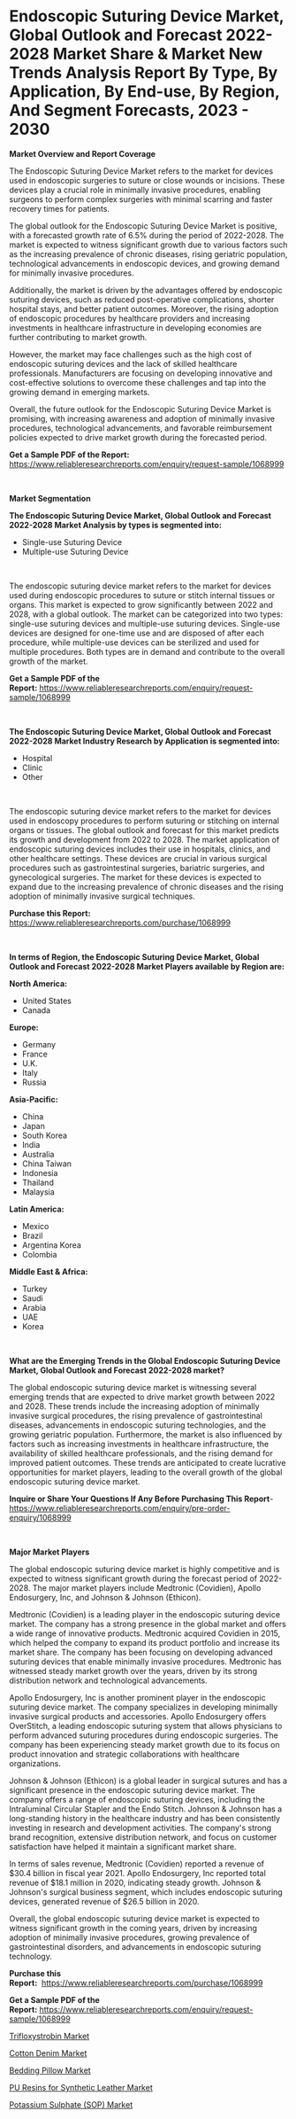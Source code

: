 <p><h1>Endoscopic Suturing Device Market, Global Outlook and Forecast 2022-2028 Market Share & Market New Trends Analysis Report By Type, By Application, By End-use, By Region, And Segment Forecasts, 2023 - 2030</h1></p><p><strong>Market Overview and Report Coverage</strong></p>
<p><p>The Endoscopic Suturing Device Market refers to the market for devices used in endoscopic surgeries to suture or close wounds or incisions. These devices play a crucial role in minimally invasive procedures, enabling surgeons to perform complex surgeries with minimal scarring and faster recovery times for patients.</p><p>The global outlook for the Endoscopic Suturing Device Market is positive, with a forecasted growth rate of 6.5% during the period of 2022-2028. The market is expected to witness significant growth due to various factors such as the increasing prevalence of chronic diseases, rising geriatric population, technological advancements in endoscopic devices, and growing demand for minimally invasive procedures.</p><p>Additionally, the market is driven by the advantages offered by endoscopic suturing devices, such as reduced post-operative complications, shorter hospital stays, and better patient outcomes. Moreover, the rising adoption of endoscopic procedures by healthcare providers and increasing investments in healthcare infrastructure in developing economies are further contributing to market growth.</p><p>However, the market may face challenges such as the high cost of endoscopic suturing devices and the lack of skilled healthcare professionals. Manufacturers are focusing on developing innovative and cost-effective solutions to overcome these challenges and tap into the growing demand in emerging markets.</p><p>Overall, the future outlook for the Endoscopic Suturing Device Market is promising, with increasing awareness and adoption of minimally invasive procedures, technological advancements, and favorable reimbursement policies expected to drive market growth during the forecasted period.</p></p>
<p><strong>Get a Sample PDF of the Report:</strong> <a href="https://www.reliableresearchreports.com/enquiry/request-sample/1068999">https://www.reliableresearchreports.com/enquiry/request-sample/1068999</a></p>
<p>&nbsp;</p>
<p><strong>Market Segmentation</strong></p>
<p><strong>The Endoscopic Suturing Device Market, Global Outlook and Forecast 2022-2028 Market Analysis by types is segmented into:</strong></p>
<p><ul><li>Single-use Suturing Device</li><li>Multiple-use Suturing Device</li></ul></p>
<p>&nbsp;</p>
<p><p>The endoscopic suturing device market refers to the market for devices used during endoscopic procedures to suture or stitch internal tissues or organs. This market is expected to grow significantly between 2022 and 2028, with a global outlook. The market can be categorized into two types: single-use suturing devices and multiple-use suturing devices. Single-use devices are designed for one-time use and are disposed of after each procedure, while multiple-use devices can be sterilized and used for multiple procedures. Both types are in demand and contribute to the overall growth of the market.</p></p>
<p><strong>Get a Sample PDF of the Report:</strong>&nbsp;<a href="https://www.reliableresearchreports.com/enquiry/request-sample/1068999">https://www.reliableresearchreports.com/enquiry/request-sample/1068999</a></p>
<p>&nbsp;</p>
<p><strong>The Endoscopic Suturing Device Market, Global Outlook and Forecast 2022-2028 Market Industry Research by Application is segmented into:</strong></p>
<p><ul><li>Hospital</li><li>Clinic</li><li>Other</li></ul></p>
<p>&nbsp;</p>
<p><p>The endoscopic suturing device market refers to the market for devices used in endoscopy procedures to perform suturing or stitching on internal organs or tissues. The global outlook and forecast for this market predicts its growth and development from 2022 to 2028. The market application of endoscopic suturing devices includes their use in hospitals, clinics, and other healthcare settings. These devices are crucial in various surgical procedures such as gastrointestinal surgeries, bariatric surgeries, and gynecological surgeries. The market for these devices is expected to expand due to the increasing prevalence of chronic diseases and the rising adoption of minimally invasive surgical techniques.</p></p>
<p><strong>Purchase this Report:</strong>&nbsp; <a href="https://www.reliableresearchreports.com/purchase/1068999">https://www.reliableresearchreports.com/purchase/1068999</a></p>
<p>&nbsp;</p>
<p><strong>In terms of Region, the Endoscopic Suturing Device Market, Global Outlook and Forecast 2022-2028 Market Players available by Region are:</strong></p>
<p>
    <p> <strong> North America: </strong>
        <ul>
            <li>United States</li>
            <li>Canada</li>
        </ul>
        </p> 
    <p> <strong> Europe: </strong>
        <ul>
            <li>Germany</li>
            <li>France</li>
            <li>U.K.</li>
            <li>Italy</li>
            <li>Russia</li>
        </ul>
        </p> 
    <p> <strong> Asia-Pacific: </strong>
        <ul>
            <li>China</li>
            <li>Japan</li>
            <li>South Korea</li>
            <li>India</li>
            <li>Australia</li>
            <li>China Taiwan</li>
            <li>Indonesia</li>
            <li>Thailand</li>
            <li>Malaysia</li>
        </ul>
        </p> 
    <p> <strong> Latin America: </strong>
        <ul>
            <li>Mexico</li>
            <li>Brazil</li>
            <li>Argentina Korea</li>
            <li>Colombia</li>
        </ul>
        </p> 
    <p> <strong> Middle East & Africa: </strong>
        <ul>
            <li>Turkey</li>
            <li>Saudi</li>
            <li>Arabia</li>
            <li>UAE</li>
            <li>Korea</li>
        </ul>
    </p>
    </p>
<p>&nbsp;</p>
<p><strong>What are the Emerging Trends in the Global Endoscopic Suturing Device Market, Global Outlook and Forecast 2022-2028 market?</strong></p>
<p><p>The global endoscopic suturing device market is witnessing several emerging trends that are expected to drive market growth between 2022 and 2028. These trends include the increasing adoption of minimally invasive surgical procedures, the rising prevalence of gastrointestinal diseases, advancements in endoscopic suturing technologies, and the growing geriatric population. Furthermore, the market is also influenced by factors such as increasing investments in healthcare infrastructure, the availability of skilled healthcare professionals, and the rising demand for improved patient outcomes. These trends are anticipated to create lucrative opportunities for market players, leading to the overall growth of the global endoscopic suturing device market.</p></p>
<p><strong>Inquire or Share Your Questions If Any Before Purchasing This Report</strong>- <a href="https://www.reliableresearchreports.com/enquiry/pre-order-enquiry/1068999">https://www.reliableresearchreports.com/enquiry/pre-order-enquiry/1068999</a></p>
<p>&nbsp;</p>
<p><strong>Major Market Players</strong></p>
<p><p>The global endoscopic suturing device market is highly competitive and is expected to witness significant growth during the forecast period of 2022-2028. The major market players include Medtronic (Covidien), Apollo Endosurgery, Inc, and Johnson & Johnson (Ethicon).</p><p>Medtronic (Covidien) is a leading player in the endoscopic suturing device market. The company has a strong presence in the global market and offers a wide range of innovative products. Medtronic acquired Covidien in 2015, which helped the company to expand its product portfolio and increase its market share. The company has been focusing on developing advanced suturing devices that enable minimally invasive procedures. Medtronic has witnessed steady market growth over the years, driven by its strong distribution network and technological advancements.</p><p>Apollo Endosurgery, Inc is another prominent player in the endoscopic suturing device market. The company specializes in developing minimally invasive surgical products and accessories. Apollo Endosurgery offers OverStitch, a leading endoscopic suturing system that allows physicians to perform advanced suturing procedures during endoscopic surgeries. The company has been experiencing steady market growth due to its focus on product innovation and strategic collaborations with healthcare organizations.</p><p>Johnson & Johnson (Ethicon) is a global leader in surgical sutures and has a significant presence in the endoscopic suturing device market. The company offers a range of endoscopic suturing devices, including the Intraluminal Circular Stapler and the Endo Stitch. Johnson & Johnson has a long-standing history in the healthcare industry and has been consistently investing in research and development activities. The company's strong brand recognition, extensive distribution network, and focus on customer satisfaction have helped it maintain a significant market share.</p><p>In terms of sales revenue, Medtronic (Covidien) reported a revenue of $30.4 billion in fiscal year 2021. Apollo Endosurgery, Inc reported total revenue of $18.1 million in 2020, indicating steady growth. Johnson & Johnson's surgical business segment, which includes endoscopic suturing devices, generated revenue of $26.5 billion in 2020.</p><p>Overall, the global endoscopic suturing device market is expected to witness significant growth in the coming years, driven by increasing adoption of minimally invasive procedures, growing prevalence of gastrointestinal disorders, and advancements in endoscopic suturing technology.</p></p>
<p><strong>Purchase this Report:</strong>&nbsp;&nbsp;<a href="https://www.reliableresearchreports.com/purchase/1068999">https://www.reliableresearchreports.com/purchase/1068999</a></p>
<p></p>
<p><strong>Get a Sample PDF of the Report:</strong>&nbsp;<a href="https://www.reliableresearchreports.com/enquiry/request-sample/1068999">https://www.reliableresearchreports.com/enquiry/request-sample/1068999</a></p>
<p><p><a href="https://medium.com/@ebbakautzer/trifloxystrobin-market-size-growth-forecast-2023-2030-f9e072753d2a">Trifloxystrobin Market</a></p><p><a href="https://www.linkedin.com/pulse/cotton-denim-market-size-2023-2030-global-industrial-wciae/">Cotton Denim Market</a></p><p><a href="https://www.linkedin.com/pulse/bedding-pillow-market-share-amp-new-trends-analysis-ofxke/">Bedding Pillow Market</a></p><p><a href="https://www.reportprime.com/pu-resins-for-synthetic-leather-r631">PU Resins for Synthetic Leather Market</a></p><p><a href="https://www.reportprime.com/potassium-sulphate-sop-r632">Potassium Sulphate (SOP) Market</a></p></p>